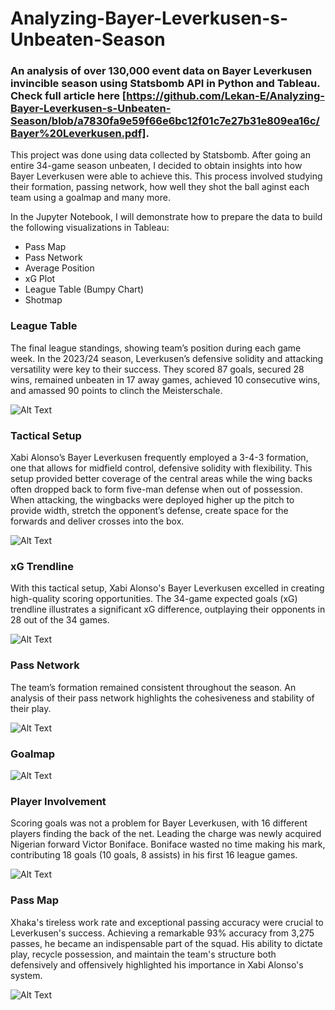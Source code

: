 # Analyzing-Bayer-Leverkusen-s-Unbeaten-Season
### An analysis of over 130,000 event data on Bayer Leverkusen invincible season using Statsbomb API in Python and Tableau. Check full article here [https://github.com/Lekan-E/Analyzing-Bayer-Leverkusen-s-Unbeaten-Season/blob/a7830fa9e59f66e6bc12f01c7e27b31e809ea16c/Bayer%20Leverkusen.pdf].

This project was done using data collected by Statsbomb. After going an entire 34-game season unbeaten, I decided to obtain insights into how Bayer Leverkusen were able to achieve this. This process involved studying their formation, passing network, how well they shot the ball aginst each team using a goalmap and many more. 

In the Jupyter Notebook, I will demonstrate how to prepare the data to build the following visualizations in Tableau:
- Pass Map
- Pass Network
- Average Position
- xG Plot
- League Table (Bumpy Chart)
- Shotmap

### League Table
The final league standings, showing team’s position during each game week. In the 2023/24 season, Leverkusen’s defensive solidity and attacking versatility were key to their success. They scored 87 goals, secured 28 wins, remained unbeaten in 17 away games, achieved 10 consecutive wins, and amassed 90 points to clinch the Meisterschale.

![Alt Text](https://github.com/Lekan-E/Analyzing-Bayer-Leverkusen-s-Unbeaten-Season/blob/b3555038e040d34bdf634b7cf5b51ca5a9bc3839/Images/Bumpy%20Chart.jpg)

### Tactical Setup
Xabi Alonso’s Bayer Leverkusen frequently employed a 3-4-3 formation, one that allows for midfield control, defensive solidity with flexibility. This setup provided better coverage of the central areas while the wing backs often dropped back to form five-man defense when out of possession. When attacking, the wingbacks were deployed higher up the pitch to provide width, stretch the opponent’s defense, create space for the forwards and deliver crosses into the box.

![Alt Text](https://github.com/Lekan-E/Analyzing-Bayer-Leverkusen-s-Unbeaten-Season/blob/b3555038e040d34bdf634b7cf5b51ca5a9bc3839/Images/Avg%20Formation.png)

### xG Trendline
With this tactical setup, Xabi Alonso's Bayer Leverkusen excelled in creating high-quality scoring opportunities. The 34-game expected goals (xG) trendline illustrates a significant xG difference, outplaying their opponents in 28 out of the 34 games. 

![Alt Text](https://github.com/Lekan-E/Analyzing-Bayer-Leverkusen-s-Unbeaten-Season/blob/64a78be838e08b03fd5ba3ba09cd1800942619c8/Images/xG%20Lines.png)

### Pass Network
The team’s formation remained consistent throughout the season. An analysis of their pass network highlights the cohesiveness and stability of their play. 

![Alt Text](https://github.com/Lekan-E/Analyzing-Bayer-Leverkusen-s-Unbeaten-Season/blob/26987a7ca2af996d960aea5719a645b7e42bc347/Images/Pass%20Network.png)

### Goalmap
![Alt Text](https://github.com/Lekan-E/Analyzing-Bayer-Leverkusen-s-Unbeaten-Season/blob/072ff4d021ef348ce9f68cab5f9de4fddb296a5d/Images/goalmap.png)

### Player Involvement
Scoring goals was not a problem for Bayer Leverkusen, with 16 different players finding the back of the net. Leading the charge was newly acquired Nigerian forward Victor Boniface. Boniface wasted no time making his mark, contributing 18 goals (10 goals, 8 assists) in his first 16 league games. 

![Alt Text](https://github.com/Lekan-E/Analyzing-Bayer-Leverkusen-s-Unbeaten-Season/blob/b3555038e040d34bdf634b7cf5b51ca5a9bc3839/Images/Boni%20GC.png)

### Pass Map
Xhaka's tireless work rate and exceptional passing accuracy were crucial to Leverkusen's success. Achieving a remarkable 93% accuracy from 3,275 passes, he became an indispensable part of the squad. His ability to dictate play, recycle possession, and maintain the team's structure both defensively and offensively highlighted his importance in Xabi Alonso's system.

![Alt Text](https://github.com/Lekan-E/Analyzing-Bayer-Leverkusen-s-Unbeaten-Season/blob/b3555038e040d34bdf634b7cf5b51ca5a9bc3839/Images/Xhaka%20Pass.png)

